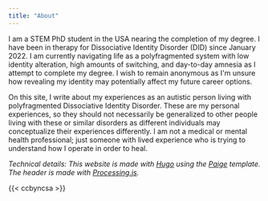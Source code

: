 ```yaml
---
title: "About"
---
```

I am a STEM PhD student in the USA nearing the completion of my degree.
I have been in therapy for Dissociative Identity Disorder (DID) since January 2022.
I am currently navigating life as a polyfragmented system with low identity alteration, high amounts of switching, and day-to-day amnesia as I attempt to complete my degree. 
I wish to remain anonymous as I'm unsure how revealing my identity may potentially affect my future career options.


On this site, I write about my experiences as an autistic person living with polyfragmented Dissociative Identity Disorder. 
These are my personal experiences, so they should not necessarily be generalized to other people living with these or similar disorders as different individuals may conceptualize their experiences differently.
I am not a medical or mental health professional; just someone with lived experience who is trying to understand how I operate in order to heal.



_Technical details: This website is made with [Hugo](https://gohugo.io/) using the [Paige](https://github.com/willfaught/paige) template. The header is made with [Processing.js](https://github.com/processing-js/processing-js)._

{{< ccbyncsa >}}


<!--
and I may use language or descriptions that other people living with these or similar disorders do not relate to.
Conversely, others living without similar disorders may relate to my experiences, as they're only human, after all.
I am not a medical or mental health professional; just someone with lived experience who is trying to understand how I operate in order to heal.

-->
